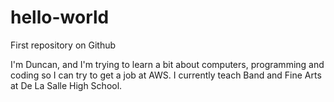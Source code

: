 # hello-world
First repository on Github

I'm Duncan, and I'm trying to learn a bit about computers, programming and coding so I can try to get a job at AWS.  I currently teach Band and Fine Arts at De La Salle High School.
